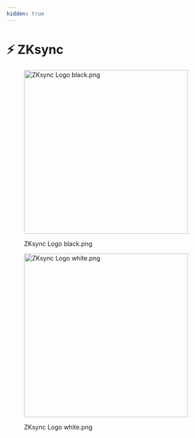 ```yaml
---
hidden: true
---
```


# ⚡ ZKsync

<figure><img src="../../.gitbook/assets/full_logo_zksync-black.png" alt="ZKsync Logo black.png" width="375"><figcaption><p>ZKsync Logo black.png</p></figcaption></figure>

<figure><img src="../../.gitbook/assets/full_logo_zksync-white.png" alt="ZKsync Logo white.png" width="375"><figcaption><p>ZKsync Logo white.png</p></figcaption></figure>
